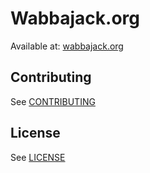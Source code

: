 # Wabbajack.org

Available at: [wabbajack.org](https://wabbajack.org)

## Contributing

See [CONTRIBUTING](https://github.com/wabbajack-tools/wabbajack-tools.github.io/blob/code/CONTRIBUTING.md)

## License

See [LICENSE](https://raw.githubusercontent.com/wabbajack-tools/wabbajack-tools.github.io/code/LICENSE.txt)
